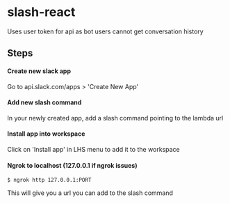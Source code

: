 # slash-react

Uses user token for api as bot users cannot get conversation history

## Steps
#### Create new slack app
Go to api.slack.com/apps > 'Create New App'

#### Add new slash command
In your newly created app, add a slash command pointing to the lambda url

#### Install app into workspace
Click on 'Install app' in LHS menu to add it to the workspace

#### Ngrok to localhost (127.0.0.1 if ngrok issues)
```
$ ngrok http 127.0.0.1:PORT
```
This will give you a url you can add to the slash command
